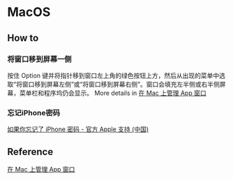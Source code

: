 # MacOS

## How to

### 将窗口移到屏幕一侧
按住 Option 键并将指针移到窗口左上角的绿色按钮上方，然后从出现的菜单中选取“将窗口移到屏幕左侧”或“将窗口移到屏幕右侧”。窗口会填充左半侧或右半侧屏幕，菜单栏和程序坞仍会显示。
More details in [在 Mac 上管理 App 窗口](https://support.apple.com/zh-cn/guide/mac-help/mchlp2469/mac)

### 忘记iPhone密码

[如果你忘记了 iPhone 密码 - 官方 Apple 支持 (中国)](https://support.apple.com/zh-cn/HT204306)

## Reference
[在 Mac 上管理 App 窗口](https://support.apple.com/zh-cn/guide/mac-help/mchlp2469/mac)

